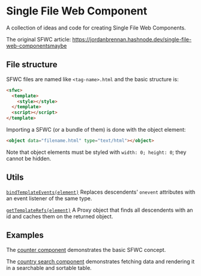 # Single File Web Component
A collection of ideas and code for creating Single File Web Components.

The original SFWC article: https://jordanbrennan.hashnode.dev/single-file-web-componentsmaybe

## File structure
SFWC files are named like `<tag-name>.html` and the basic structure is:
```html
<sfwc>
  <template>
    <style></style>
  </template>
  <script></script>
</template>
```
Importing a SFWC (or a bundle of them) is done with the object element:
```html
<object data="filename.html" type="text/html"></object>
```
Note that object elements must be styled with `width: 0; height: 0`; they cannot be hidden.

## Utils
[`bindTemplateEvents(element)`](./bind-template-events.js) Replaces descendents' `onevent` attributes with an event listener of the same type. 

[`getTemplateRefs(element)`](./get-template-refs.js) A Proxy object that finds all descendents with an id and caches them on the returned object.

## Examples
The [counter component](./x-counter.html) demonstrates the basic SFWC concept.

The [country search component](./x-countries.html) demonstrates fetching data and rendering it in a searchable and sortable table.
